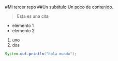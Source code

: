 ﻿#Mi tercer repo
##Un subtítulo
Un poco de contenido.

> Esta es una cita

- elemento 1
- elemento 2

1. uno
2. dos

```java
System.out.println("hola mundo");
```
